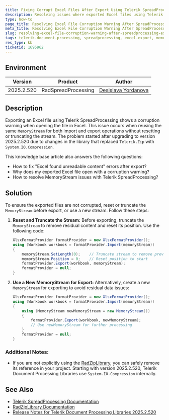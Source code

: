 ```yaml
---
title: Fixing Corrupt Excel Files After Export Using Telerik SpreadProcessing
description: Resolving issues where exported Excel files using Telerik SpreadProcessing show corruption warnings after upgrading to version 2025.2.520.
type: how-to
page_title: Resolving Excel File Corruption Warning After SpreadProcessing Export
meta_title: Resolving Excel File Corruption Warning After SpreadProcessing Export
slug: resolving-excel-file-corruption-warning-after-spreadprocessing-export
tags: telerik-document-processing, spreadprocessing, excel-export, memory-stream, corrupted-file
res_type: kb
ticketid: 1695962
---
```


## Environment
| Version | Product | Author | 
| ---- | ---- | ---- | 
| 2025.2.520| RadSpreadProcessing |[Desislava Yordanova](https://www.telerik.com/blogs/author/desislava-yordanova)| 

## Description

Exporting an Excel file using Telerik SpreadProcessing shows a corruption warning when opening the file in Excel. This issue occurs when reusing the same `MemoryStream` for both import and export operations without resetting or truncating the stream. The problem started after upgrading to version 2025.2.520 due to changes in the library that replaced `Telerik.Zip` with `System.IO.Compression`. 

This knowledge base article also answers the following questions:
- How to fix "Excel found unreadable content" errors after export?
- Why does my exported Excel file open with a corruption warning?
- How to resolve MemoryStream issues with Telerik SpreadProcessing?

## Solution

To ensure the exported files are not corrupted, reset or truncate the `MemoryStream` before export, or use a new stream. Follow these steps:

1. **Reset and Truncate the Stream:**
   Before exporting, truncate the `MemoryStream` to remove residual content and reset its position. Use the following code:

   ```csharp
   XlsxFormatProvider formatProvider = new XlsxFormatProvider();
   using (Workbook workbook = formatProvider.Import(memoryStream))
   {
       memoryStream.SetLength(0);    // Truncate stream to remove previous content
       memoryStream.Position = 0;    // Reset position to start
       formatProvider.Export(workbook, memoryStream);
       formatProvider = null;
   }
   ```

2. **Use a New MemoryStream for Export:**
   Alternatively, create a new `MemoryStream` for exporting to avoid residual data issues:

   ```csharp
   XlsxFormatProvider formatProvider = new XlsxFormatProvider();
   using (Workbook workbook = formatProvider.Import(memoryStream))
   {
       using (MemoryStream newMemoryStream = new MemoryStream())
       {
           formatProvider.Export(workbook, newMemoryStream);
           // Use newMemoryStream for further processing
       }
       formatProvider = null;
   }
   ```

### Additional Notes:
- If you are not explicitly using the [RadZipLibrary](https://docs.telerik.com/devtools/document-processing/libraries/radziplibrary/overview), you can safely remove its reference in your project. Starting with version 2025.2.520, Telerik Document Processing Libraries use `System.IO.Compression` internally.

## See Also

- [Telerik SpreadProcessing Documentation](https://docs.telerik.com/devtools/document-processing/libraries/spreadprocessing/overview)
- [RadZipLibrary Documentation](https://docs.telerik.com/devtools/document-processing/libraries/radziplibrary/overview)
- [Release Notes for Telerik Document Processing Libraries 2025.2.520](https://www.telerik.com/support/whats-new/telerik-document-processing/release-history/progress-telerik-document-processing-2025-2-520-changelog)
